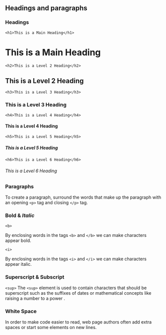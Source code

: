 ## Headings and paragraphs
### Headings
 `<h1>This is a Main Heading</h1>` <h1>This is a Main Heading</h1>

`<h2>This is a Level 2 Heading</h2>` <h2>This is a Level 2 Heading</h2>
`<h3>This is a Level 3 Heading</h3>`<h3>This is a Level 3 Heading</h3>
`<h4>This is a Level 4 Heading</h4> `<h4>This is a Level 4 Heading</h4>
`<h5>This is a Level 5 Heading</h5>` <h5>This is a Level 5 Heading</h5>
`<h6>This is a Level 6 Heading</h6>` <h6>This is a Level 6 Heading</h6>

### Paragraphs
To create a paragraph, surround
the words that make up the
paragraph with an opening `<p>`
tag and closing `</p>` tag.
### <b>Bold</b>  & _Italic_
`<b>`

By enclosing words in the tags
`<b>` and `</b>` we can make
characters appear bold.

`<i>`

By enclosing words in the tags
`<i>` and `</i>` we can make
characters appear italic.

### Superscript & Subscript
`<sup>`
The `<sup>` element is used
to contain characters that
should be superscript such
as the suffixes of dates or
mathematical concepts like
raising a number to a power .

### White Space
In order to make code easier to
read, web page authors often
add extra spaces or start some
elements on new lines.
